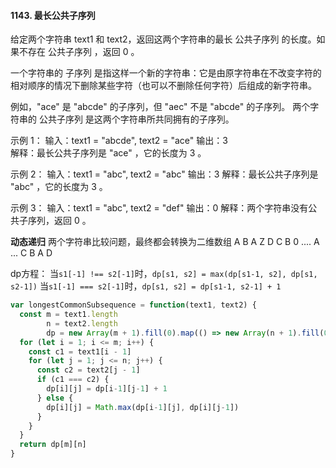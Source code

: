 #### 1143. 最长公共子序列
给定两个字符串 text1 和 text2，返回这两个字符串的最长 公共子序列 的长度。如果不存在 公共子序列 ，返回 0 。

一个字符串的 子序列 是指这样一个新的字符串：它是由原字符串在不改变字符的相对顺序的情况下删除某些字符（也可以不删除任何字符）后组成的新字符串。

例如，"ace" 是 "abcde" 的子序列，但 "aec" 不是 "abcde" 的子序列。
两个字符串的 公共子序列 是这两个字符串所共同拥有的子序列。

示例 1：
输入：text1 = "abcde", text2 = "ace" 
输出：3  
解释：最长公共子序列是 "ace" ，它的长度为 3 。

示例 2：
输入：text1 = "abc", text2 = "abc"
输出：3
解释：最长公共子序列是 "abc" ，它的长度为 3 。

示例 3：
输入：text1 = "abc", text2 = "def"
输出：0
解释：两个字符串没有公共子序列，返回 0 。

**动态递归**
两个字符串比较问题，最终都会转换为二维数组
  A B A Z D C
B 0 ....
A ...
C
B
A
D

dp方程：
当`s1[-1] !== s2[-1]`时，`dp[s1, s2] = max(dp[s1-1, s2], dp[s1, s2-1])`
当`s1[-1] === s2[-1]`时，`dp[s1, s2] = dp[s1-1, s2-1] + 1`
```js
var longestCommonSubsequence = function(text1, text2) {
  const m = text1.length
        n = text2.length
        dp = new Array(m + 1).fill(0).map(() => new Array(n + 1).fill(0))
  for (let i = 1; i <= m; i++) {
    const c1 = text1[i - 1]
    for (let j = 1; j <= n; j++) {
      const c2 = text2[j - 1]
      if (c1 === c2) {
        dp[i][j] = dp[i-1][j-1] + 1
      } else {
        dp[i][j] = Math.max(dp[i-1][j], dp[i][j-1])
      }
    }
  }
  return dp[m][n]
}
```